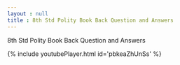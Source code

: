 ```yaml
---
layout : null
title : 8th Std Polity Book Back Question and Answers
---
```


8th Std Polity Book Back Question and Answers



{% include youtubePlayer.html id='pbkeaZhUnSs' %}
